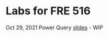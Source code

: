 # Labs for FRE 516

Oct 29, 2021 Power Query [slides](https://rawcdn.githack.com/limkrisha/mfre-fre516-2021/0e4b2c3ab91bed1f8e479c353fb498a710a7e05a/presentation/lab_presentation.html) - WIP

